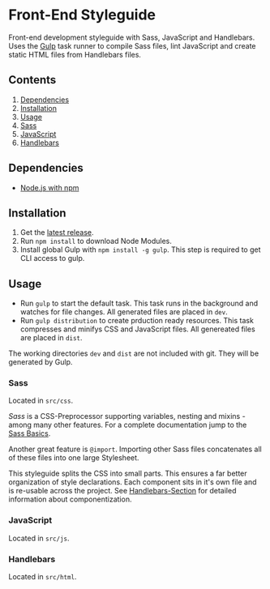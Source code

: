 # Front-End Styleguide
Front-end development styleguide with Sass, JavaScript and Handlebars.
Uses the [Gulp](http://gulpjs.com/) task runner to compile Sass files, lint JavaScript and create static HTML files from Handlebars files.


## Contents
1. [Dependencies](#dependencies)
2. [Installation](#installation)
3. [Usage](#usage)
  1. [Sass](#sass)
  2. [JavaScript](#javascript)
  3. [Handlebars](#handlebars)


## Dependencies
* [Node.js with npm](https://nodejs.org/)


## Installation
1. Get the [latest release](https://github.com/MVSde/styleguide/releases/latest).
2. Run `npm install` to download Node Modules.
3. Install global Gulp with `npm install -g gulp`. This step is required to get CLI access to gulp.


## Usage
* Run `gulp` to start the default task. This task runs in the background and watches for file changes. All generated files are placed in `dev`.
* Run `gulp distribution` to create prduction ready resources. This task compresses and minifys CSS and JavaScript files. All genereated files are placed in `dist`.

The working directories `dev` and `dist` are not included with git. They will be generated by Gulp.

### Sass
Located in `src/css`.

*Sass* is a CSS-Preprocessor supporting variables, nesting and mixins - among many other features.
For a complete documentation jump to the [Sass Basics](http://sass-lang.com/guide).

Another great feature is `@import`. Importing other Sass files concatenates all of these files into one large Stylesheet.

This styleguide splits the CSS into small parts. This ensures a far better organization of style declarations. Each component sits in it's own file and is re-usable across the project. See [Handlebars-Section](#handlebars) for detailed information about componentization.

### JavaScript
Located in `src/js`.


### Handlebars
Located in `src/html`.
